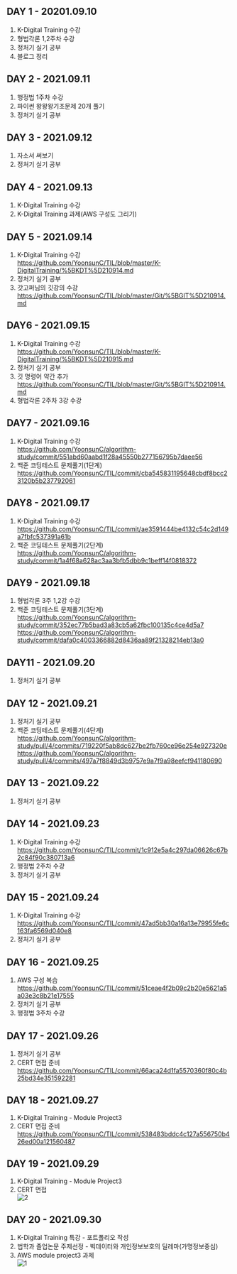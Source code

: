 ## DAY 1 - 20201.09.10  
1. K-Digital Training 수강  
2. 형법각론 1,2주차 수강  
3. 정처기 실기 공부  
4. 블로그 정리  
## DAY 2 - 2021.09.11  
1. 행정법 1주차 수강  
2. 파이썬 왕왕왕기초문제 20개 풀기  
3. 정처기 실기 공부  
## DAY 3 - 2021.09.12  
1. 자소서 써보기  
2. 정처기 실기 공부  
## DAY 4 - 2021.09.13  
1. K-Digital Training 수강  
2. K-Digital Training 과제(AWS 구성도 그리기)  
## DAY 5 - 2021.09.14  
1. K-Digital Training 수강  
https://github.com/YoonsunC/TIL/blob/master/K-DigitalTraining/%5BKDT%5D210914.md  
2. 정처기 실기 공부  
3. 갓고퍼님의 깃강의 수강  
https://github.com/YoonsunC/TIL/blob/master/Git/%5BGIT%5D210914.md  
## DAY6 - 2021.09.15  
1. K-Digital Training 수강  
https://github.com/YoonsunC/TIL/blob/master/K-DigitalTraining/%5BKDT%5D210915.md
2. 정처기 실기 공부  
3. 깃 명령어 약간 추가  
https://github.com/YoonsunC/TIL/blob/master/Git/%5BGIT%5D210914.md  
4. 형법각론 2주차 3강 수강  
## DAY7 - 2021.09.16  
1. K-Digital Training 수강  
https://github.com/YoonsunC/algorithm-study/commit/551abd60aabd1f28a45550b277156795b7daee56
2. 백준 코딩테스트 문제풀기(1단계)  
https://github.com/YoonsunC/TIL/commit/cba545831195648cbdf8bcc23120b5b237792061  
## DAY8 - 2021.09.17  
1. K-Digital Training 수강  
https://github.com/YoonsunC/TIL/commit/ae3591444be4132c54c2d149a7fbfc537391a61b  
2. 백준 코딩테스트 문제풀기(2단계)  
https://github.com/YoonsunC/algorithm-study/commit/1a4f68a628ac3aa3bfb5dbb9c1beff14f0818372  
## DAY9 - 2021.09.18  
1. 형법각론 3주 1,2강 수강  
2. 백준 코딩테스트 문제풀기(3단계)  
https://github.com/YoonsunC/algorithm-study/commit/352ec77b5bad3a83cb5a62fbc100135c4ce4d5a7  
https://github.com/YoonsunC/algorithm-study/commit/dafa0c4003366882d8436aa89f21328214eb13a0
## DAY11 - 2021.09.20
1. 정처기 실기 공부
## DAY 12 - 2021.09.21
1. 정처기 실기 공부
2. 백준 코딩테스트 문제풀기(4단계)  
https://github.com/YoonsunC/algorithm-study/pull/4/commits/719220f5ab8dc627be2fb760ce96e254e927320e
https://github.com/YoonsunC/algorithm-study/pull/4/commits/497a7f8849d3b9757e9a7f9a98eefcf941180690
## DAY 13 - 2021.09.22
1. 정처기 실기 공부  
## DAY 14 - 2021.09.23  
1. K-Digital Training 수강  
https://github.com/YoonsunC/TIL/commit/1c912e5a4c297da06626c67b2c84f90c380713a6  
2. 행정법 2주차 수강  
3. 정처기 실기 공부  
## DAY 15 - 2021.09.24  
1. K-Digital Training 수강  
https://github.com/YoonsunC/TIL/commit/47ad5bb30a16a13e79955fe6c163fa6569d040e8  
2. 정처기 실기 공부  
## DAY 16 - 2021.09.25  
1. AWS 구성 복습  
https://github.com/YoonsunC/TIL/commit/51ceae4f2b09c2b20e5621a5a03e3c8b21e17555  
2. 정처기 실기 공부  
3. 행정법 3주차 수강  
## DAY 17 - 2021.09.26  
1. 정처기 실기 공부
2. CERT 면접 준비  
https://github.com/YoonsunC/TIL/commit/66aca24d1fa5570360f80c4b25bd34e351592281  
## DAY 18 - 2021.09.27  
1. K-Digital Training - Module Project3  
2. CERT 면접 준비  
https://github.com/YoonsunC/TIL/commit/538483bddc4c127a556750b426ed00a121560487  
## DAY 19 - 2021.09.29  
1. K-Digital Training - Module Project3  
2. CERT 면접  
![2](https://user-images.githubusercontent.com/87630630/136428607-89f7cd18-483b-483f-aa96-0e1cef9abd85.png)
## DAY 20 - 2021.09.30  
1. K-Digital Training 특강 - 포트폴리오 작성  
2. 법학과 졸업논문 주제선정 - 빅데이터와 개인정보보호의 딜레마(가명정보중심)  
3. AWS module project3 과제  
![1](https://user-images.githubusercontent.com/87630630/136429373-5ffc5872-d160-4380-be89-ea72f0ba88ef.png)